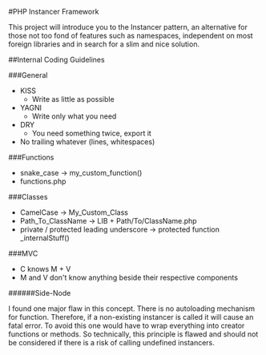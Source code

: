 #PHP Instancer Framework

This project will introduce you to the Instancer pattern, an alternative for those not
too fond of features such as namespaces, independent on most foreign libraries and in
search for a slim and nice solution.

##Internal Coding Guidelines

###General
- KISS
    - Write as little as possible
- YAGNI
    - Write only what you need
- DRY
    - You need something twice, export it
- No trailing whatever (lines, whitespaces)

###Functions
- snake_case &rarr; my_custom_function()
- functions.php

###Classes
- CamelCase &rarr; My_Custom_Class
- Path_To_ClassName -> LIB + Path/To/ClassName.php
- private / protected leading underscore &rarr; protected function _internalStuff()

###MVC
- C knows M + V
- M and V don't know anything beside their respective components

######Side-Node

I found one major flaw in this concept. There is no autoloading mechanism for function. Therefore,
if a non-existing instancer is called it will cause an fatal error. To avoid this one would have
to wrap everything into creator functions or methods. So technically, this principle is flawed
and should not be considered if there is a risk of calling undefined instancers.

